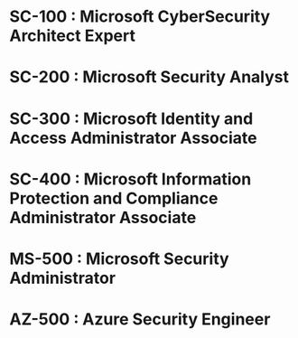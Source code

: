 # SC-100 : Microsoft CyberSecurity Architect Expert
# SC-200 : Microsoft Security Analyst
# SC-300 : Microsoft Identity and Access Administrator Associate
# SC-400 : Microsoft Information Protection and Compliance Administrator Associate
# MS-500 : Microsoft Security Administrator
# AZ-500 : Azure Security Engineer 


